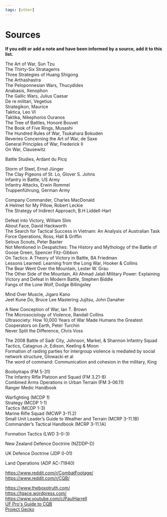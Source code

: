 ```yaml
---
tags: [other]
---
```


# Sources

**If you edit or add a note and have been informed by a source, add it to this list.**

The Art of War, Sun Tzu  
The Thirty-Six Stratagems  
Three Strategies of Huang Shigong  
The Arthashastra  
The Peloponnesian Wars, Thucydides  
Anabasis, Xenophon  
The Gallic Wars, Julius Caesar  
De re militari, Vegetius  
Strategikon, Maurice  
Taktica, Leo VI  
Taktika,  Nikephoros Ouranos  
The Tree of Battles, Honoré Bouvet  
The Book of Five Rings, Musashi  
The Hundred Rules of War, Tsukahara Bokuden  
Reveries Concerning the Art of War, de Saxe  
General Principles of War, Frederick II  
On War, Clausewitz  

Battle Studies, Ardant du Picq  

Storm of Steel, Ernst Jünger  
The Clay Pigeons of St. Lo, Glover S. Johns  
Infantry in Battle, US Army  
Infantry Attacks, Erwin Rommel  
Truppenführung, German Army

Company Commander, Charles MacDonald  
A Helmet for My Pillow, Robert Leckie  
The Strategy of Indirect Approach, B.H Liddell-Hart  

Defeat into Victory, William Slim  
About Face, David Hackworth  
The Search for Tactical Success in Vietnam: An Analysis of Australian
Task Force Operations, Ross, Hall & Griffin  
Selous Scouts, Peter Baxter   
Not Mentioned in Despatches: The History and Mythology of the Battle
of Goose Green, Spencer Fitz-Gibbon  
On Tactics: A Theory of Victory in Battle, BA Friedman  
Lessons Learned: Learning from the Long War, Hooker & Collins  
The Bear Went Over the Mountain, Lester W. Grau  
The Other Side of the Mountain, Ali Ahmad Jalali
Military Power: Explaining Victory and Defeat in Modern Battle, Stephen Biddle  
Fangs of the Lone Wolf, Dodge Billingsley

Mind Over Muscle, Jigaro Kano  
Jeet Kune Do, Bruce Lee 
Mastering Jujitsu, John Danaher 

A New Conception of War, Ian T. Brown  
The Microsociology of Violence, Randall Collins  
Ultrasociety: How 10,000 Years of War Made Humans the Greatest Cooperators on Earth, Peter Turchin  
Never Split the Difference, Chris Voss  

The 2008 Battle of Sadr City, Johnson, Markel, & Shannon
Infantry Squad Tactics, Catagnus Jr, Edison, Keeling & Moon  
Formation of raiding parties for intergroup violence is
mediated by social network structure, Glowacki et al  
The word of command: Communication and cohesion in the military, King  

Boobytraps (FM 5-31)  
The Infantry Rifle Platoon and Squad (FM 3.21-8)  
Combined Arms Operations in Urban Terrain (FM 3-06.11)  
Ranger Medic Handbook  

Warfighting (MCDP 1)  
Strategy (MCDP 1-1)  
Tactics (MCDP 1-3)  
Marine Rifle Squad (MCWP 3-11.2)  
Small Unit Leader’s Guide to Weather and Terrain (MCRP 3-11.1B)  
Commander’s Tactical Handbook (MCRP 3-11.1A)  

Formation Tactics (LWD 3-0-3)

New Zealand Defence Doctrine (NZDDP-D)

UK Defence Doctrine (JDP 0-01)

Land Operations (ADP AC-71940)

https://www.reddit.com/r/CombatFootage/  
https://www.reddit.com/r/CQB/  

https://www.theboxotruth.com/  
https://tgace.wordpress.com/  
https://www.youtube.com/c/PaulHarrell  
[UF Pro's Guide to CQB](https://www.youtube.com/watch?v=tam5y2qREkk&list=PLOv4gE-dhrTBknVIi9Ey8B7Anx80C21n7)  
[Project Gecko](https://www.youtube.com/user/eliran936)
